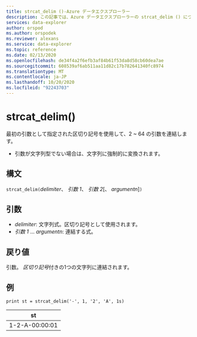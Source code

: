 ```yaml
---
title: strcat_delim ()-Azure データエクスプローラー
description: この記事では、Azure データエクスプローラーの strcat_delim () について説明します。
services: data-explorer
author: orspod
ms.author: orspodek
ms.reviewer: alexans
ms.service: data-explorer
ms.topic: reference
ms.date: 02/13/2020
ms.openlocfilehash: de34f4a2f6efb3af84b61f53da8d58cb60dea7ae
ms.sourcegitcommit: 608539af6ab511aa11d82c17b782641340fc8974
ms.translationtype: MT
ms.contentlocale: ja-JP
ms.lasthandoff: 10/20/2020
ms.locfileid: "92243703"
---
```

# <a name="strcat_delim"></a>strcat_delim()

最初の引数として指定された区切り記号を使用して、2 ~ 64 の引数を連結します。

 * 引数が文字列型でない場合は、文字列に強制的に変換されます。

## <a name="syntax"></a>構文

`strcat_delim(`*delimiter*、 *引数 1*、 *引数 2*[、 *argumentn*]`)`

## <a name="arguments"></a>引数

* *delimiter*: 文字列式。区切り記号として使用されます。
* *引数 1* ... *argumentn*: 連結する式。

## <a name="returns"></a>戻り値

引数。 *区切り記号*付きの1つの文字列に連結されます。

## <a name="examples"></a>例

```kusto
print st = strcat_delim('-', 1, '2', 'A', 1s)

```

|st|
|---|
|1-2-A-00:00:01|
